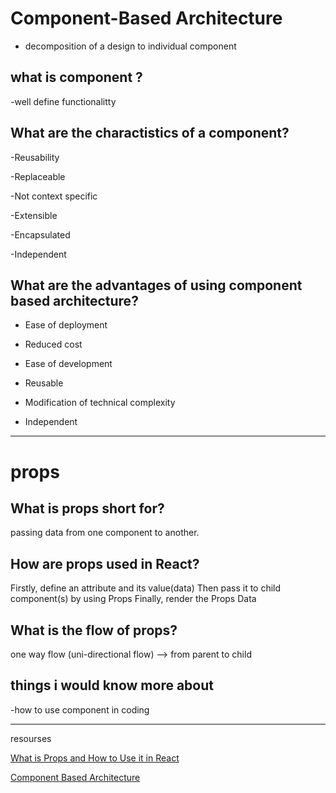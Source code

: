 # Component-Based Architecture

- decomposition of a design to individual component

## what is component ?

-well define functionalitty

## What are the charactistics of a component?

-Reusability

-Replaceable

-Not context specific

-Extensible

-Encapsulated

-Independent

## What are the advantages of using component based architecture?

- Ease of deployment

- Reduced cost

- Ease of development

- Reusable

- Modification of technical complexity

- Independent

_______________________________________________________________

# props

## What is props short for?

 passing data from one component to another.

## How are props used in React?

Firstly, define an attribute and its value(data)
Then pass it to child component(s) by using Props
Finally, render the Props Data

## What is the flow of props?

one way flow (uni-directional flow) --> from parent to child 

## things i would know more about

-how to use component in coding 

____________________________________
resourses 

[What is Props and How to Use it in React](https://itnext.io/what-is-props-and-how-to-use-it-in-react-da307f500da0)

[Component Based Architecture](https://www.tutorialspoint.com/software_architecture_design/component_based_architecture.htm)

